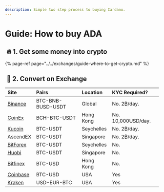 ```yaml
---
description: Simple two step process to buying Cardano.
---
```


# Guide: How to buy ADA

## ​ 🔥 1. Get some money into crypto <a id="1-get-some-money-into-crypto"></a>

{% page-ref page="../../exchanges/guide-where-to-get-crypto.md" %}

## ​ 🔄 2. Convert on Exchange <a id="2-convert-on-exchange"></a>

| Site | Pairs | Location | KYC Required? |
| :--- | :--- | :--- | :--- |
| [Binance](https://www.coinex.com/register?refer_code=6rcz2) | BTC-BNB-BUSD-USDT | Global | No. 2₿/day. |
| [CoinEx](https://www.coinex.com/register?refer_code=6rcz2) | BCH-BTC-USDT | Hong Kong | No. 10,000USD/day. |
| [Kucoin](https://www.kucoin.com/ucenter/signup?rcode=2M43tty) | BTC-USDT | Seychelles | No. 2₿/day. |
| [AscendEX](https://ascendex.com/) | BTC-USDT | Singapore | No. 2₿/day. |
| [BitForex](https://www.bitforex.com/) | BTC-USDT | Seychelles | No. |
| [Huobi](https://www.hbg.com/en-us/exchange/?s=xtz_btc&invite_code=) | BTC-USDT | Singapore | No. |
| [Bitfinex](https://www.bitfinex.com/t/ETH:UST) | BTC-USD | Hong Kong | No. |
| [Coinbase](https://pro.coinbase.com/trade/ETH-USDC) | BTC-USD | USA | Yes |
| [Kraken](https://www.kraken.com/) | USD-EUR-BTC | USA | Yes |

